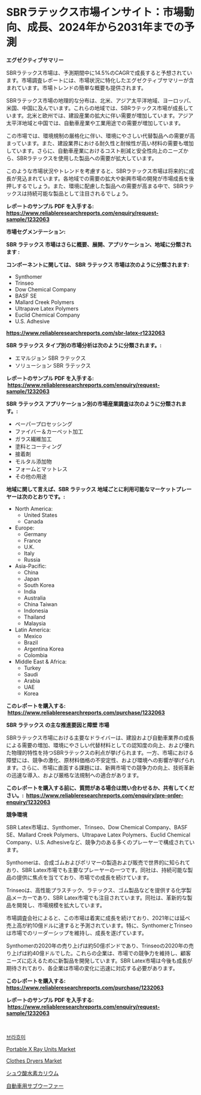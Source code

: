 <p><h1>SBRラテックス市場インサイト：市場動向、成長、2024年から2031年までの予測</h1></p><p><strong>エグゼクティブサマリー</strong></p>
<p><p>SBRラテックス市場は、予測期間中に14.5%のCAGRで成長すると予想されています。市場調査レポートには、市場状況に特化したエグゼクティブサマリーが含まれています。市場トレンドの簡単な概要も提供されます。</p><p>SBRラテックス市場の地理的な分布は、北米、アジア太平洋地域、ヨーロッパ、米国、中国に及んでいます。これらの地域では、SBRラテックス市場が成長しています。北米と欧州では、建設産業の拡大に伴い需要が増加しています。アジア太平洋地域と中国では、自動車産業や工業用途での需要が増加しています。</p><p>この市場では、環境規制の厳格化に伴い、環境にやさしい代替製品への需要が高まっています。また、建設業界における耐久性と耐候性が高い材料の需要も増加しています。さらに、自動車産業におけるコスト削減と安全性向上のニーズから、SBRラテックスを使用した製品への需要が拡大しています。</p><p>このような市場状況やトレンドを考慮すると、SBRラテックス市場は将来的に成長が見込まれています。各地域での需要の拡大や新興市場の開発が市場成長を後押しするでしょう。また、環境に配慮した製品への需要が高まる中で、SBRラテックスは持続可能な製品として注目されるでしょう。</p></p>
<p><strong>レポートのサンプル PDF を入手する: <a href="https://www.reliableresearchreports.com/enquiry/request-sample/1232063">https://www.reliableresearchreports.com/enquiry/request-sample/1232063</a></strong></p>
<p><strong>市場セグメンテーション:</strong></p>
<p><strong> SBR ラテックス 市場はさらに概要、展開、アプリケーション、地域に分類されます :</strong></p>
<p><strong>コンポーネントに関しては、 SBR ラテックス 市場は次のように分類されます: &nbsp;</strong></p>
<p><ul><li>Synthomer</li><li>Trinseo</li><li>Dow Chemical Company</li><li>BASF SE</li><li>Mallard Creek Polymers</li><li>Ultrapave Latex Polymers</li><li>Euclid Chemical Company</li><li>U.S. Adhesive</li></ul></p>
<p><strong><a href="https://www.reliableresearchreports.com/sbr-latex-r1232063">https://www.reliableresearchreports.com/sbr-latex-r1232063</a></strong></p>
<p><strong> SBR ラテックス タイプ別の市場分析は次のように分類されます。:</strong></p>
<p><ul><li>エマルジョン SBR ラテックス</li><li>ソリューション SBR ラテックス</li></ul></p>
<p><strong>レポートのサンプル PDF を入手する: &nbsp;<a href="https://www.reliableresearchreports.com/enquiry/request-sample/1232063">https://www.reliableresearchreports.com/enquiry/request-sample/1232063</a></strong></p>
<p><strong> SBR ラテックス アプリケーション別の市場産業調査は次のように分類されます。:</strong></p>
<p><ul><li>ペーパープロセッシング</li><li>ファイバー＆カーペット加工</li><li>ガラス繊維加工</li><li>塗料とコーティング</li><li>接着剤</li><li>モルタル添加物</li><li>フォームとマットレス</li><li>その他の用途</li></ul></p>
<p><strong>地域に関して言えば、SBR ラテックス 地域ごとに利用可能なマーケットプレーヤーは次のとおりです。:</strong></p>
<p><ul>
    <li>
        North America:
        <ul>
            <li>United States</li>
            <li>Canada</li>
        </ul>
    </li>
    <li>
        Europe:
        <ul>
            <li>Germany</li>
            <li>France</li>
            <li>U.K.</li>
            <li>Italy</li>
            <li>Russia</li>
        </ul>
    </li>
    <li>
        Asia-Pacific:
        <ul>
            <li>China</li>
            <li>Japan</li>
            <li>South Korea</li>
            <li>India</li>
            <li>Australia</li>
            <li>China Taiwan</li>
            <li>Indonesia</li>
            <li>Thailand</li>
            <li>Malaysia</li>
        </ul>
    </li>
    <li>
        Latin America:
        <ul>
            <li>Mexico</li>
            <li>Brazil</li>
            <li>Argentina Korea</li>
            <li>Colombia</li>
        </ul>
    </li>
    <li>
        Middle East & Africa:
        <ul>
            <li>Turkey</li>
            <li>Saudi</li>
            <li>Arabia</li>
            <li>UAE</li>
            <li>Korea</li>
        </ul>
    </li>
    </ul></p>
<p><strong>このレポートを購入する: &nbsp;<a href="https://www.reliableresearchreports.com/purchase/1232063">https://www.reliableresearchreports.com/purchase/1232063</a></strong></p>
<p><strong>SBR ラテックス の主な推進要因と障壁 市場</strong></p>
<p><p>SBRラテックス市場における主要なドライバーは、建設および自動車業界の成長による需要の増加、環境にやさしい代替材料としての認知度の向上、および優れた物理的特性を持つSBRラテックスの利点が挙げられます。一方、市場における障壁には、競争の激化、原材料価格の不安定性、および環境への影響が挙げられます。さらに、市場に直面する課題には、新興市場での競争力の向上、技術革新の迅速な導入、および厳格な法規制への適合があります。</p></p>
<p><strong>このレポートを購入する前に、質問がある場合は問い合わせるか、共有してください。:&nbsp; <a href="https://www.reliableresearchreports.com/enquiry/pre-order-enquiry/1232063">https://www.reliableresearchreports.com/enquiry/pre-order-enquiry/1232063</a></strong></p>
<p><strong>競争環境</strong></p>
<p><p>SBR Latex市場は、Synthomer、Trinseo、Dow Chemical Company、BASF SE、Mallard Creek Polymers、Ultrapave Latex Polymers、Euclid Chemical Company、U.S. Adhesiveなど、競争力のある多くのプレーヤーで構成されています。</p><p>Synthomerは、合成ゴムおよびポリマーの製造および販売で世界的に知られており、SBR Latex市場でも主要なプレーヤーの一つです。同社は、持続可能な製品の提供に焦点を当てており、市場での成長を続けています。</p><p>Trinseoは、高性能プラスチック、ラテックス、ゴム製品などを提供する化学製品メーカーであり、SBR Latex市場でも注目されています。同社は、革新的な製品を開発し、市場規模を拡大しています。</p><p>市場調査会社によると、この市場は着実に成長を続けており、2021年には延べ売上高が約10億ドルに達すると予測されています。特に、SynthomerとTrinseoは市場でのリーダーシップを維持し、成長を遂げています。</p><p>Synthomerの2020年の売り上げは約50億ポンドであり、Trinseoの2020年の売り上げは約40億ドルでした。これらの企業は、市場での競争力を維持し、顧客ニーズに応えるために新製品を開発しています。SBR Latex市場は今後も成長が期待されており、各企業は市場の変化に迅速に対応する必要があります。</p></p>
<p><strong>このレポートを購入する: &nbsp; <a href="https://www.reliableresearchreports.com/purchase/1232063">https://www.reliableresearchreports.com/purchase/1232063</a></strong></p>
<p><strong>レポートのサンプル PDF を入手する: &nbsp;<a href="https://www.reliableresearchreports.com/enquiry/request-sample/1232063">https://www.reliableresearchreports.com/enquiry/request-sample/1232063</a></strong><strong></strong></p>
<p>&nbsp;</p>
<p><p><a href="https://github.com/KellyLyncyh543964/Market-Research-Report-List-1/blob/main/380909420370.md">브라흐미</a></p><p><a href="https://www.linkedin.com/pulse/portable-x-ray-units-market-size-global-industry-overview-twcve?trackingId=kUNKb3bv8cLOOHzGoXTa4g%3D%3D">Portable X Ray Units Market</a></p><p><a href="https://github.com/arionmp/Market-Research-Report-List-2/blob/main/clothes-dryers-market.md">Clothes Dryers Market</a></p><p><a href="https://github.com/mohamedbakry57/Market-Research-Report-List-3/blob/main/974725222290.md">シュウ酸水素カリウム</a></p><p><a href="https://medium.com/@adaming121/%E8%87%AA%E5%8B%95%E8%BB%8A%E7%94%A8%E3%82%B5%E3%83%96%E3%82%A6%E3%83%BC%E3%83%95%E3%82%A1%E3%83%BC%E5%B8%82%E5%A0%B4-%E5%B8%82%E5%A0%B4%E6%88%90%E9%95%B7%E7%8E%87-%E5%B8%82%E5%A0%B4%E3%83%88%E3%83%AC%E3%83%B3%E3%83%89-%E6%88%90%E9%95%B7%E6%88%A6%E7%95%A5%E3%81%AB%E9%96%A2%E3%81%99%E3%82%8B%E6%B4%9E%E5%AF%9F-643069b544e7">自動車用サブウーファー</a></p></p>